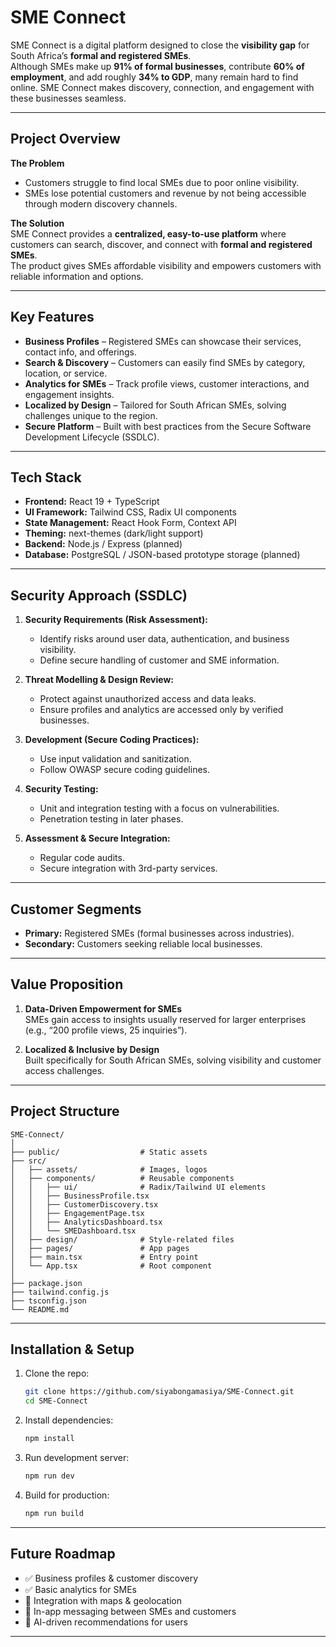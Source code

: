 # SME Connect

SME Connect is a digital platform designed to close the **visibility gap** for South Africa’s **formal and registered SMEs**.  
Although SMEs make up **91% of formal businesses**, contribute **60% of employment**, and add roughly **34% to GDP**, many remain hard to find online. SME Connect makes discovery, connection, and engagement with these businesses seamless.

---

##  Project Overview

**The Problem**  
- Customers struggle to find local SMEs due to poor online visibility.  
- SMEs lose potential customers and revenue by not being accessible through modern discovery channels.  

**The Solution**  
SME Connect provides a **centralized, easy-to-use platform** where customers can search, discover, and connect with **formal and registered SMEs**.  
The product gives SMEs affordable visibility and empowers customers with reliable information and options.

---

##  Key Features

- **Business Profiles** – Registered SMEs can showcase their services, contact info, and offerings.  
- **Search & Discovery** – Customers can easily find SMEs by category, location, or service.  
- **Analytics for SMEs** – Track profile views, customer interactions, and engagement insights.  
- **Localized by Design** – Tailored for South African SMEs, solving challenges unique to the region.  
- **Secure Platform** – Built with best practices from the Secure Software Development Lifecycle (SSDLC).  

---

##  Tech Stack

- **Frontend:** React 19 + TypeScript  
- **UI Framework:** Tailwind CSS, Radix UI components  
- **State Management:** React Hook Form, Context API  
- **Theming:** next-themes (dark/light support)  
- **Backend:** Node.js / Express (planned)  
- **Database:** PostgreSQL / JSON-based prototype storage (planned)  

---

##  Security Approach (SSDLC)

1. **Security Requirements (Risk Assessment):**  
   - Identify risks around user data, authentication, and business visibility.  
   - Define secure handling of customer and SME information.  

2. **Threat Modelling & Design Review:**  
   - Protect against unauthorized access and data leaks.  
   - Ensure profiles and analytics are accessed only by verified businesses.  

3. **Development (Secure Coding Practices):**  
   - Use input validation and sanitization.  
   - Follow OWASP secure coding guidelines.  

4. **Security Testing:**  
   - Unit and integration testing with a focus on vulnerabilities.  
   - Penetration testing in later phases.  

5. **Assessment & Secure Integration:**  
   - Regular code audits.  
   - Secure integration with 3rd-party services.  

---

##  Customer Segments

- **Primary:** Registered SMEs (formal businesses across industries).  
- **Secondary:** Customers seeking reliable local businesses.  

---

##  Value Proposition

1. **Data-Driven Empowerment for SMEs**  
   SMEs gain access to insights usually reserved for larger enterprises (e.g., “200 profile views, 25 inquiries”).  

2. **Localized & Inclusive by Design**  
   Built specifically for South African SMEs, solving visibility and customer access challenges.  

---

##  Project Structure

```
SME-Connect/
│
├── public/                  # Static assets
├── src/
│   ├── assets/              # Images, logos
│   ├── components/          # Reusable components
│   │   ├── ui/              # Radix/Tailwind UI elements
│   │   ├── BusinessProfile.tsx
│   │   ├── CustomerDiscovery.tsx
│   │   ├── EngagementPage.tsx
│   │   ├── AnalyticsDashboard.tsx
│   │   └── SMEDashboard.tsx
│   ├── design/              # Style-related files
│   ├── pages/               # App pages
│   ├── main.tsx             # Entry point
│   └── App.tsx              # Root component
│
├── package.json
├── tailwind.config.js
├── tsconfig.json
└── README.md
```

---

##  Installation & Setup

1. Clone the repo:
   ```bash
   git clone https://github.com/siyabongamasiya/SME-Connect.git
   cd SME-Connect
   ```

2. Install dependencies:
   ```bash
   npm install
   ```

3. Run development server:
   ```bash
   npm run dev
   ```

4. Build for production:
   ```bash
   npm run build
   ```

---

##  Future Roadmap

- ✅ Business profiles & customer discovery  
- ✅ Basic analytics for SMEs  
- 🔄 Integration with maps & geolocation  
- 🔄 In-app messaging between SMEs and customers  
- 🔄 AI-driven recommendations for users  

---

